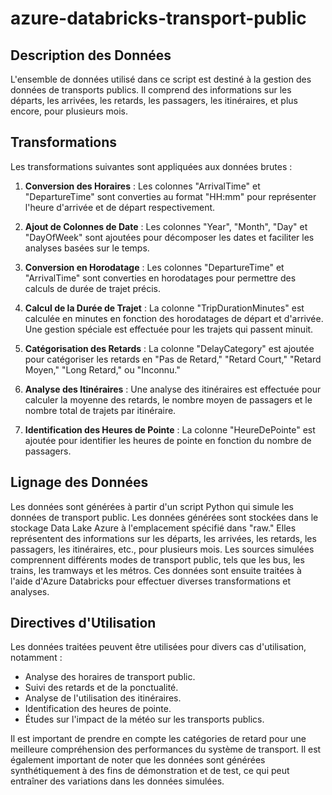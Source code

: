 # azure-databricks-transport-public


## Description des Données

L'ensemble de données utilisé dans ce script est destiné à la gestion des données de transports publics. Il comprend des informations sur les départs, les arrivées, les retards, les passagers, les itinéraires, et plus encore, pour plusieurs mois.

## Transformations

Les transformations suivantes sont appliquées aux données brutes :

1. **Conversion des Horaires** : Les colonnes "ArrivalTime" et "DepartureTime" sont converties au format "HH:mm" pour représenter l'heure d'arrivée et de départ respectivement.

2. **Ajout de Colonnes de Date** : Les colonnes "Year", "Month", "Day" et "DayOfWeek" sont ajoutées pour décomposer les dates et faciliter les analyses basées sur le temps.

3. **Conversion en Horodatage** : Les colonnes "DepartureTime" et "ArrivalTime" sont converties en horodatages pour permettre des calculs de durée de trajet précis.

4. **Calcul de la Durée de Trajet** : La colonne "TripDurationMinutes" est calculée en minutes en fonction des horodatages de départ et d'arrivée. Une gestion spéciale est effectuée pour les trajets qui passent minuit.

5. **Catégorisation des Retards** : La colonne "DelayCategory" est ajoutée pour catégoriser les retards en "Pas de Retard," "Retard Court," "Retard Moyen," "Long Retard," ou "Inconnu."

6. **Analyse des Itinéraires** : Une analyse des itinéraires est effectuée pour calculer la moyenne des retards, le nombre moyen de passagers et le nombre total de trajets par itinéraire.

7. **Identification des Heures de Pointe** : La colonne "HeureDePointe" est ajoutée pour identifier les heures de pointe en fonction du nombre de passagers.

## Lignage des Données

Les données sont générées à partir d'un script Python qui simule les données de transport public. Les données générées sont stockées dans le stockage Data Lake Azure à l'emplacement spécifié dans "raw." Elles représentent des informations sur les départs, les arrivées, les retards, les passagers, les itinéraires, etc., pour plusieurs mois. Les sources simulées comprennent différents modes de transport public, tels que les bus, les trains, les tramways et les métros. Ces données sont ensuite traitées à l'aide d'Azure Databricks pour effectuer diverses transformations et analyses.

## Directives d'Utilisation

Les données traitées peuvent être utilisées pour divers cas d'utilisation, notamment :

- Analyse des horaires de transport public.
- Suivi des retards et de la ponctualité.
- Analyse de l'utilisation des itinéraires.
- Identification des heures de pointe.
- Études sur l'impact de la météo sur les transports publics.

Il est important de prendre en compte les catégories de retard pour une meilleure compréhension des performances du système de transport. Il est également important de noter que les données sont générées synthétiquement à des fins de démonstration et de test, ce qui peut entraîner des variations dans les données simulées.

